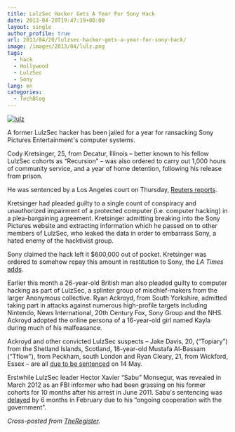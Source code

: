 ```yaml
---
title: LulzSec Hacker Gets A Year For Sony Hack
date: 2013-04-20T19:47:19+00:00
layout: single
author_profile: true
url: 2013/04/20/lulzsec-hacker-gets-a-year-for-sony-hack/
image: /images/2013/04/lulz.png
tags:
  - hack
  - Hollywood
  - LulzSec
  - Sony
lang: en
categories: 
  - TechBlog
---
```

[![lulz](/images/2013/04/lulz-300x224.png)](/images/2013/04/lulz.png)

A former LulzSec hacker has been jailed for a year for ransacking Sony Pictures Entertainment's computer systems.

Cody Kretsinger, 25, from Decatur, Illinois – better known to his fellow LulzSec cohorts as “Recursion” – was also ordered to carry out 1,000 hours of community service, and a year of home detention, following his release from prison.

He was sentenced by a Los Angeles court on Thursday, [Reuters reports](http://www.reuters.com/article/2013/04/18/us-usa-lulzsec-hacker-idUSBRE93H10K20130418).

Kretsinger had pleaded guilty to a single count of conspiracy and unauthorized impairment of a protected computer (i.e. computer hacking) in a plea-bargaining agreement. Kretsinger admitting breaking into the Sony Pictures website and extracting information which he passed on to other members of LulzSec, who leaked the data in order to embarrass Sony, a hated enemy of the hacktivist group.

Sony claimed the hack left it $600,000 out of pocket. Kretsinger was ordered to somehow repay this amount in restitution to Sony, the _LA Times_ [adds](http://www.latimes.com/business/technology/la-fi-tn-lulzsec-hacker-year-sentence-20130418,0,4727623.story).

Earlier this month a 26-year-old British man also pleaded guilty to computer hacking as part of LulzSec, a splinter group of mischief-makers from the larger Anonymous collective. Ryan Ackroyd, from South Yorkshire, admitted taking part in attacks against numerous high-profile targets including Nintendo, News International, 20th Century Fox, Sony Group and the NHS. Ackroyd adopted the online persona of a 16-year-old girl named Kayla during much of his malfeasance.

Ackroyd and other convicted LulzSec suspects – Jake Davis, 20, (“Topiary”) from the Shetland Islands, Scotland, 18-year-old Mustafa Al-Bassam (“Tflow”), from Peckham, south London and Ryan Cleary, 21, from Wickford, Essex – are all [due to be sentenced](http://www.guardian.co.uk/technology/2013/apr/09/lulzec-hacktivists-plead-guilty-cyberattacks) on 14 May.

Erstwhile LulzSec leader Hector Xavier “Sabu” Monsegur, was revealed in March 2012 as an FBI informer who had been grassing on his former cohorts for 10 months after his arrest in June 2011. Sabu's sentencing was [delayed](http://rt.com/usa/lulzsec-snitch-sabu-sentencing-288/) by 6 months in February due to his “ongoing cooperation with the government”.

_Cross-posted from [TheRegister](http://www.theregister.co.uk/2013/04/19/lulzsec_sony_hack_sentencing/)._